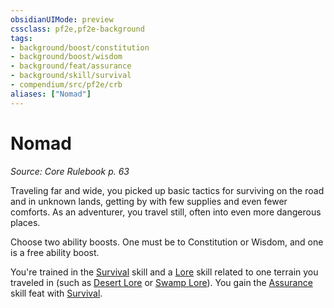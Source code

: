 ```yaml
---
obsidianUIMode: preview
cssclass: pf2e,pf2e-background
tags:
- background/boost/constitution
- background/boost/wisdom
- background/feat/assurance
- background/skill/survival
- compendium/src/pf2e/crb
aliases: ["Nomad"]
---
```

# Nomad
*Source: Core Rulebook p. 63*  

Traveling far and wide, you picked up basic tactics for surviving on the road and in unknown lands, getting by with few supplies and even fewer comforts. As an adventurer, you travel still, often into even more dangerous places.

Choose two ability boosts. One must be to Constitution or Wisdom, and one is a free ability boost.

You're trained in the [Survival](../../skills.md#Survival) skill and a [Lore](../../skills.md#Lore) skill related to one terrain you traveled in (such as [Desert Lore](../../skills.md#Lore) or [Swamp Lore](../../skills.md#Lore)). You gain the [Assurance](../../feats/assurance.md) skill feat with [Survival](../../skills.md#Survival).